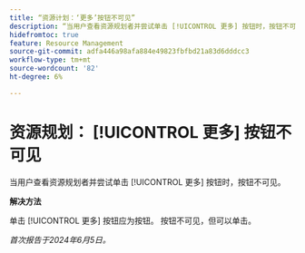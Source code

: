 ```yaml
---
title: “资源计划：‘更多’按钮不可见”
description: “当用户查看资源规划者并尝试单击 [!UICONTROL 更多] 按钮时，按钮不可见。 有解决方法可用。”
hidefromtoc: true
feature: Resource Management
source-git-commit: adfa446a98afa884e49823fbfbd21a83d6dddcc3
workflow-type: tm+mt
source-wordcount: '82'
ht-degree: 6%

---
```



# 资源规划： [!UICONTROL 更多] 按钮不可见

当用户查看资源规划者并尝试单击 [!UICONTROL 更多] 按钮时，按钮不可见。

**解决方法**

单击 [!UICONTROL 更多] 按钮应为按钮。 按钮不可见，但可以单击。

_首次报告于2024年6月5日。_
